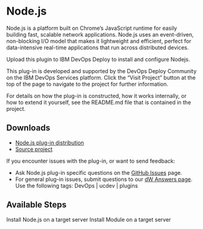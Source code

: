 
# Node.js

Node.js is a platform built on Chrome’s JavaScript runtime for easily building fast, scalable network applications. Node.js uses an event-driven, non-blocking I/O model that makes it lightweight and efficient, perfect for data-intensive real-time applications that run across distributed devices.

Upload this plugin to IBM DevOps Deploy to install and configure Nodejs.

This plug-in is developed and supported by the DevOps Deploy Community on the IBM DevOps Services platform. Click the “Visit Project” button at the top of the page to navigate to the project for further information.

For details on how the plug-in is constructed, how it works internally, or how to extend it yourself, see the README.md file that is contained in the project.

## Downloads

* [Node.js plug-in distribution](https://github.com/UrbanCode/Node.js-UCD/releases)
* [Source project](https://github.com/UrbanCode/Node.js-UCD)

If you encounter issues with the plug-in, or want to send feedback:

* Ask Node.js plug-in specific questions on the [GitHub Issues](https://github.com/UrbanCode/Node.js-UCD/issues) page.
* For general plug-in issues, submit questions to our [dW Answers page](https://community.ibm.com/community/user/wasdevops/urbancode-discussion). Use the following tags: DevOps | ucdev | plugins

## Available Steps

Install Node.js on a target server Install Module on a target server
